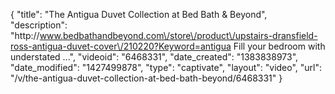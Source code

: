 {
    "title": "The Antigua Duvet Collection at Bed Bath & Beyond",
    "description": "http:\/\/www.bedbathandbeyond.com\/store\/product\/upstairs-dransfield-ross-antigua-duvet-cover\/210220?Keyword=antigua Fill your bedroom with understated ...",
    "videoid": "6468331",
    "date_created": "1383838973",
    "date_modified": "1427499878",
    "type": "captivate",
    "layout": "video",
    "url": "\/v\/the-antigua-duvet-collection-at-bed-bath-beyond\/6468331"
}